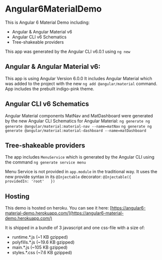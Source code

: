 # Angular6MaterialDemo  
  
This is Angular 6 Material Demo including:  
- Angular & Angular Material v6  
- Angular CLI v6 Schematics  
- Tree-shakeable providers  
  
This app was generated by the Angular CLI v6.0.1 using `ng new`

## Angular & Angular Material v6:

This app is using Angular Version 6.0.0
It includes Angular Material which was added to the project with the new `ng add @angular/material` command. App includes the prebuilt indigo-pink theme. 

## Angular CLI v6 Schematics
 
 Angular Material components MatNav and MatDashboard were generated by the new Angular CLI Schematics for Angular Material:
 `ng generate ng generate @angular/material:material-nav --name=matNav`
 `ng generate ng generate @angular/material:material-dashboard --name=matDashboard`

## Tree-shakeable providers
The app includes `MenuService` which is generated by the Angular CLI using the command
`ng generate service menu`
 
Menu Service is not provided in `app.module` in the traditional way. It uses the new provide syntax in its `@Injectable` decorator:
`@Injectable({  
  providedIn: 'root'  
})`  

## Hosting
This demo is hosted on heroku. You can see it here: 
[https://angular6-material-demo.herokuapp.com/](https://angular6-material-demo.herokuapp.com/)

It is shipped in a bundle of 3 javascript and one css-file with a size of:

- runtime.*.js (~1 KB gzipped)
- polyfills.*.js (~19.6 KB gzipped)
- main.*.js (~105 KB gzipped)
- styles.*.css (~7.6 KB gzipped)
